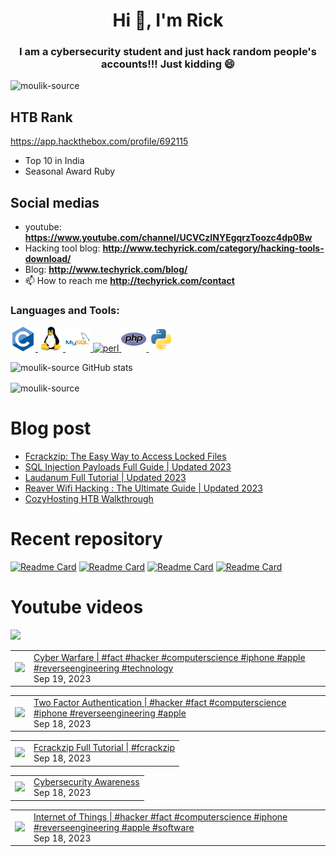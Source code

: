<h1 align="center">Hi 👋, I'm Rick</h1>
<h3 align="center">I am a cybersecurity student and just hack random people's accounts!!! Just kidding 😄</h3>

<p align="left"> <img src="https://komarev.com/ghpvc/?username=moulik-source&label=Profile%20views&color=0e75b6&style=flat" alt="moulik-source" /> </p> 

## HTB Rank

https://app.hackthebox.com/profile/692115
- Top 10 in India
- Seasonal Award Ruby

## Social medias
- youtube: **https://www.youtube.com/channel/UCVCzINYEgqrzToozc4dp0Bw**
- Hacking tool blog: **http://www.techyrick.com/category/hacking-tools-download/**
- Blog: **http://www.techyrick.com/blog/**
- 📫 How to reach me **http://techyrick.com/contact**


<h3 align="left">Languages and Tools:</h3>
<p align="left"> <a href="https://www.cprogramming.com/" target="_blank"> <img src="https://raw.githubusercontent.com/devicons/devicon/master/icons/c/c-original.svg" alt="c" width="40" height="40"/> </a> <a href="https://www.linux.org/" target="_blank"> <img src="https://raw.githubusercontent.com/devicons/devicon/master/icons/linux/linux-original.svg" alt="linux" width="40" height="40"/> </a> <a href="https://www.mysql.com/" target="_blank"> <img src="https://raw.githubusercontent.com/devicons/devicon/master/icons/mysql/mysql-original-wordmark.svg" alt="mysql" width="40" height="40"/> </a> <a href="https://www.perl.org/" target="_blank"> <img src="https://api.iconify.design/logos-perl.svg" alt="perl" width="40" height="40"/> </a> <a href="https://www.php.net" target="_blank"> <img src="https://raw.githubusercontent.com/devicons/devicon/master/icons/php/php-original.svg" alt="php" width="40" height="40"/> </a> <a href="https://www.python.org" target="_blank"> <img src="https://raw.githubusercontent.com/devicons/devicon/master/icons/python/python-original.svg" alt="python" width="40" height="40"/> </a> </p>



![moulik-source GitHub stats](https://github-readme-stats.vercel.app/api?username=moulik-source&show_icons=true&theme=vision-friendly-dark)

<p><img align="center" src="https://github-readme-streak-stats.herokuapp.com/?user=moulik-source&theme=vision-friendly-dark" alt="moulik-source" /></p>

# Blog post
<!-- BLOG-POST-LIST:START -->
- [Fcrackzip: The Easy Way to Access Locked Files](https://techyrick.com/fcrackzip-full-tutorial/)
- [SQL Injection Payloads Full Guide | Updated 2023](https://techyrick.com/sql-injection-payload-tutorial/)
- [Laudanum Full Tutorial | Updated 2023](https://techyrick.com/laudanum-full-tutorial/)
- [Reaver Wifi Hacking : The Ultimate Guide | Updated 2023](https://techyrick.com/reaver-full-tutorial/)
- [CozyHosting HTB Walkthrough](https://techyrick.com/cozyhosting-htb-walkthrough/)
<!-- BLOG-POST-LIST:END -->

# Recent repository 

[![Readme Card](https://github-readme-stats.vercel.app/api/pin/?username=moulik-source&repo=ddos&theme=outrun)](https://github.com/moulik-source/ddos) 
[![Readme Card](https://github-readme-stats.vercel.app/api/pin/?username=moulik-source&repo=port-scan&theme=outrun)](https://github.com/moulik-source/port-scan)
[![Readme Card](https://github-readme-stats.vercel.app/api/pin/?username=moulik-source&repo=moulik-source&theme=outrun)](https://github.com/moulik-source/moulik-source)
[![Readme Card](https://github-readme-stats.vercel.app/api/pin/?username=moulik-source&repo=hashmo&theme=outrun)](https://github.com/moulik-source/hashmo)

# Youtube videos

[<img src="https://img.shields.io/badge/-Subscribe-red?style=for-the-badge&logo=youtube&logoColor=white"/>](https://www.youtube.com/channel/UCVHmOOAGNcLK5k0i7G1gTrQ)

<!-- YOUTUBE:START --><table><tr><td><a href="https://www.youtube.com/watch?v=cnTjRJBhr1s"><img width="140px" src="https://i.ytimg.com/vi/cnTjRJBhr1s/mqdefault.jpg"></a></td>
<td><a href="https://www.youtube.com/watch?v=cnTjRJBhr1s">Cyber Warfare |  #fact #hacker #computerscience #iphone #apple #reverseengineering #technology</a><br/>Sep 19, 2023</td></tr></table>
<table><tr><td><a href="https://www.youtube.com/watch?v=Qi9z5EestEM"><img width="140px" src="https://i.ytimg.com/vi/Qi9z5EestEM/mqdefault.jpg"></a></td>
<td><a href="https://www.youtube.com/watch?v=Qi9z5EestEM">Two Factor Authentication |  #hacker #fact #computerscience #iphone #reverseengineering #apple</a><br/>Sep 18, 2023</td></tr></table>
<table><tr><td><a href="https://www.youtube.com/watch?v=AIgk8awJdtQ"><img width="140px" src="https://i.ytimg.com/vi/AIgk8awJdtQ/mqdefault.jpg"></a></td>
<td><a href="https://www.youtube.com/watch?v=AIgk8awJdtQ">Fcrackzip Full Tutorial | #fcrackzip</a><br/>Sep 18, 2023</td></tr></table>
<table><tr><td><a href="https://www.youtube.com/watch?v=iuqeNgY58ss"><img width="140px" src="https://i.ytimg.com/vi/iuqeNgY58ss/mqdefault.jpg"></a></td>
<td><a href="https://www.youtube.com/watch?v=iuqeNgY58ss">Cybersecurity Awareness</a><br/>Sep 18, 2023</td></tr></table>
<table><tr><td><a href="https://www.youtube.com/watch?v=gZfIIuui1Jk"><img width="140px" src="https://i.ytimg.com/vi/gZfIIuui1Jk/mqdefault.jpg"></a></td>
<td><a href="https://www.youtube.com/watch?v=gZfIIuui1Jk">Internet of Things |  #hacker #fact #computerscience #iphone #reverseengineering #apple #software</a><br/>Sep 18, 2023</td></tr></table>
<!-- YOUTUBE:END -->

